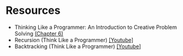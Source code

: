 

# Resources 
- Thinking Like a Programmer: An Introduction to Creative Problem Solving [(Chapter 6)][1]
- Recursion (Think Like a Programmer) [[Youtube]][2]
- Backtracking (Think Like a Programmer) [[Youtube]][3]



[1]: https://nostarch.com/download/samples/TLAP_ch6.pdf
[2]: https://www.youtube.com/watch?v=oKndim5-G94
[3]: https://www.youtube.com/watch?v=gBC_Fd8EE8A

